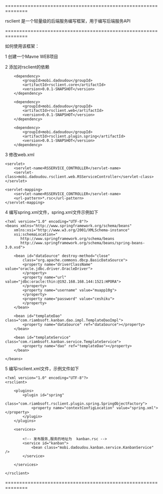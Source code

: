 ==============================================================

 rsclient 是一个轻量级的后端服务编写框架，用于编写后端服务API

==============================================================

如何使用该框架：


1 创建一个Mavne WEB项目

2 添加对rsclient的依赖

		<dependency>
			<groupId>mobi.dadoudou</groupId>
			<artifactId>rsclient.core</artifactId>
			<version>0.0.1-SNAPSHOT</version>
		</dependency>

		<dependency>
			<groupId>mobi.dadoudou</groupId>
			<artifactId>rsclient.web</artifactId>
			<version>0.0.1-SNAPSHOT</version>
		</dependency>

		<dependency>
			<groupId>mobi.dadoudou</groupId>
			<artifactId>rsclient.plugin.spring</artifactId>
			<version>0.0.1-SNAPSHOT</version>
		</dependency>

3 修改web.xml

	<servlet>
		<servlet-name>RSSERVICE_CONTROLLER</servlet-name>
		<servlet-class>mobi.dadoudou.rsclient.web.RSServiceController</servlet-class>
	</servlet>

	<servlet-mapping>
		<servlet-name>RSSERVICE_CONTROLLER</servlet-name>
		<url-pattern>*.rsc</url-pattern>
	</servlet-mapping>

4 编写spring.xml文件，spring.xml文件示例如下

	<?xml version="1.0" encoding="UTF-8"?>
	<beans xmlns="http://www.springframework.org/schema/beans"
		xmlns:xsi="http://www.w3.org/2001/XMLSchema-instance"
		xsi:schemaLocation="
	       http://www.springframework.org/schema/beans 
	       http://www.springframework.org/schema/beans/spring-beans-3.0.xsd">
	
		<bean id="dataSource" destroy-method="close"
			class="org.apache.commons.dbcp.BasicDataSource">
			<property name="driverClassName" value="oracle.jdbc.driver.OracleDriver">
			</property>
			<property name="url" value="jdbc:oracle:thin:@192.168.168.144:1521:HPORA">
			</property>
			<property name="username" value="muapp10g">
			</property>
			<property name="password" value="ceshiku">
			</property>
		</bean>
	
		<bean id="templateDao" class="com.riambsoft.kanban.dao.impl.TemplateDaoImpl">
			<property name="dataSource" ref="dataSource"></property>
		</bean>
	
		<bean id="templateService" class="com.riambsoft.kanban.service.TemplateService">
			<property name="dao" ref="templateDao"></property>
		</bean>
	
	</beans>


5 编写rsclient.xml文件，示例文件如下

	<?xml version="1.0" encoding="UTF-8"?>
	<rsclient>
	
		<plugins>
			<plugin id="spring"
				class="com.riambsoft.rsclient.plugin.spring.SpringObjectFactory">
				<property name="contextConfigLocation" value="spring.xml"></property>
			</plugin>
		</plugins>
	
		<services>
			
			<!-- 发布服务,服务的地址为  kanban.rsc -->
			<service id="kanban">
				<bean class="mobi.dadoudou.kanban.service.KanbanService" />
			</service>
			
		</services>
	
	</rsclient>


==============================================================

